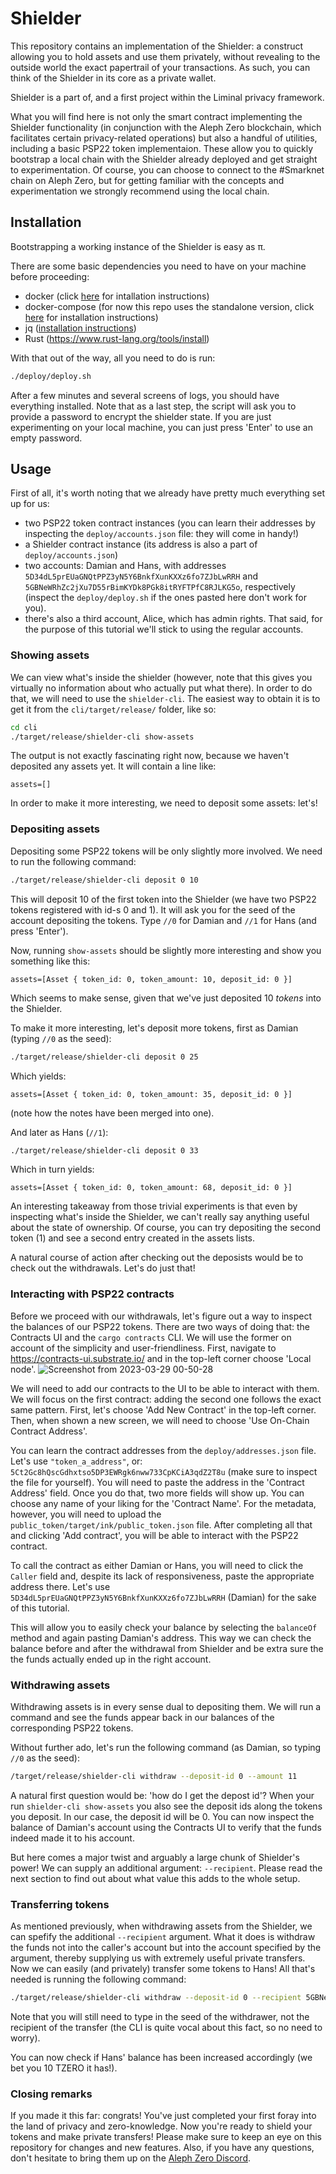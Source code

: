 # Shielder

This repository contains an implementation of the Shielder: a construct allowing you to hold assets and use them privately, without revealing to the outside world the exact papertrail of your transactions. As such, you can think of the Shielder in its core as a private wallet.

Shielder is a part of, and a first project within the Liminal privacy framework.

What you will find here is not only the smart contract implementing the Shielder functionality (in conjunction with the Aleph Zero blockchain, which facilitates certain privacy-related operations) but also a handful of utilities, including a basic PSP22 token implementaion. These allow you to quickly bootstrap a local chain with the Shielder already deployed and get straight to experimentation.
Of course, you can choose to connect to the #Smarknet chain on Aleph Zero, but for getting familiar with the concepts and experimentation we strongly recommend using the local chain.

## Installation

Bootstrapping a working instance of the Shielder is easy as π.

There are some basic dependencies you need to have on your machine before proceeding:
* docker (click [here](https://docs.docker.com/engine/install/) for intallation instructions)
* docker-compose (for now this repo uses the standalone version, click [here](https://docs.docker.com/compose/install/other/) for installation instructions)
* jq ([installation instructions](https://lindevs.com/install-jq-on-ubuntu))
* Rust (https://www.rust-lang.org/tools/install)

With that out of the way, all you need to do is run:
```bash
./deploy/deploy.sh
```

After a few minutes and several screens of logs, you should have everything installed. Note that as a last step, the script will ask you to provide a password to encrypt the shielder state. If you are just experimenting on your local machine, you can just press 'Enter' to use an empty password.

## Usage

First of all, it's worth noting that we already have pretty much everything set up for us:
* two PSP22 token contract instances (you can learn their addresses by inspecting the `deploy/accounts.json` file: they will come in handy!)
* a Shielder contract instance (its address is also a part of `deploy/accounts.json`)
* two accounts: Damian and Hans, with addresses `5D34dL5prEUaGNQtPPZ3yN5Y6BnkfXunKXXz6fo7ZJbLwRRH` and `5GBNeWRhZc2jXu7D55rBimKYDk8PGk8itRYFTPfC8RJLKG5o`, respectively (inspect the `deploy/deploy.sh` if the ones pasted here don't work for you).
* there's also a third account, Alice, which has admin rights. That said, for the purpose of this tutorial we'll stick to using the regular accounts.

### Showing assets

We can view what's inside the shielder (however, note that this gives you virtually no information about who actually put what there). In order to do that, we will need to use the `shielder-cli`. The easiest way to obtain it is to get it from the `cli/target/release/` folder, like so:
```bash
cd cli
./target/release/shielder-cli show-assets
```

The output is not exactly fascinating right now, because we haven't deposited any assets yet. It will contain a line like:
```
assets=[]
```

In order to make it more interesting, we need to deposit some assets: let's!

### Depositing assets

Depositing some PSP22 tokens will be only slightly more involved. We need to run the following command:
```bash
./target/release/shielder-cli deposit 0 10
```

This will deposit 10 of the first token into the Shielder (we have two PSP22 tokens registered with id-s 0 and 1).
It will ask you for the seed of the account depositing the tokens. Type `//0` for Damian and `//1` for Hans (and press 'Enter').

Now, running `show-assets` should be slightly more interesting and show you something like this:
```
assets=[Asset { token_id: 0, token_amount: 10, deposit_id: 0 }]
```
Which seems to make sense, given that we've just deposited 10 _tokens_ into the Shielder.

To make it more interesting, let's deposit more tokens, first as Damian (typing `//0` as the seed):
```bash
./target/release/shielder-cli deposit 0 25
```
Which yields:
```
assets=[Asset { token_id: 0, token_amount: 35, deposit_id: 0 }]
```
(note how the notes have been merged into one).

And later as Hans (`//1`):
```bash
./target/release/shielder-cli deposit 0 33
```

Which in turn yields:
```
assets=[Asset { token_id: 0, token_amount: 68, deposit_id: 0 }]
```

An interesting takeaway from those trivial experiments is that even by inspecting what's inside the Shielder, we can't really say anything useful about the state of ownership.
Of course, you can try depositing the second token (1) and see a second entry created in the assets lists.

A natural course of action after checking out the deposists would be to check out the withdrawals. Let's do just that!

### Interacting with PSP22 contracts

Before we proceed with our withdrawals, let's figure out a way to inspect the balances of our PSP22 tokens. There are two ways of doing that: the Contracts UI and the `cargo contracts` CLI. We will use the former on account of the simplicity and user-friendliness.
First, navigate to https://contracts-ui.substrate.io/ and in the top-left corner choose 'Local node'.
![Screenshot from 2023-03-29 00-50-28](https://user-images.githubusercontent.com/3109645/228384333-ae302d6e-bd58-47e1-b25c-dcc93c658751.png)

We will need to add our contracts to the UI to be able to interact with them. We will focus on the first contract: adding the second one follows the exact same pattern.
First, let's choose 'Add New Contract' in the top-left corner. Then, when shown a new screen, we will need to choose 'Use On-Chain Contract Address'.

You can learn the contract addresses from the `deploy/addresses.json` file. Let's use `"token_a_address"`, or: `5Ct2Gc8hQscGdhxtso5DP3EWRgk6nww733CpKCiA3qdZ2T8u` (make sure to inspect the file for yourself).
You will need to paste the address in the 'Contract Address' field. Once you do that, two more fields will show up. You can choose any name of your liking for the 'Contract Name'. For the metadata, however, you will need to upload the `public_token/target/ink/public_token.json` file.
After completing all that and clicking 'Add contract', you will be able to interact with the PSP22 contract.

To call the contract as either Damian or Hans, you will need to click the `Caller` field and, despite its lack of responsiveness, paste the appropriate address there. Let's use `5D34dL5prEUaGNQtPPZ3yN5Y6BnkfXunKXXz6fo7ZJbLwRRH` (Damian) for the sake of this tutorial.

This will allow you to easily check your balance by selecting the `balanceOf` method and again pasting Damian's address. This way we can check the balance before and after the withdrawal from Shielder and be extra sure the the funds actually ended up in the right account.

### Withdrawing assets

Withdrawing assets is in every sense dual to depositing them. We will run a command and see the funds appear back in our balances of the corresponding PSP22 tokens.

Without further ado, let's run the following command (as Damian, so typing `//0` as the seed):
```bash
/target/release/shielder-cli withdraw --deposit-id 0 --amount 11
```

A natural first question would be: 'how do I get the depost id'? When your run `shielder-cli show-assets` you also see the deposit ids along the tokens you deposit. In our case, the deposit id will be 0.
You can now inspect the balance of Damian's account using the Contracts UI to verify that the funds indeed made it to his account.

But here comes a major twist and arguably a large chunk of Shielder's power! We can supply an additional argument: `--recipient`. Please read the next section to find out about what value this adds to the whole setup.

### Transferring tokens

As mentioned previously, when withdrawing assets from the Shielder, we can spefify the additional `--recipient` argument. What it does is withdraw the funds not into the caller's account but into the account specified by the argument, thereby supplying us with extremely useful private transfers.
Now we can easily (and privately) transfer some tokens to Hans! All that's needed is running the following command:
```bash
./target/release/shielder-cli withdraw --deposit-id 0 --recipient 5GBNeWRhZc2jXu7D55rBimKYDk8PGk8itRYFTPfC8RJLKG5o --amount 15
```
Note that you will still need to type in the seed of the withdrawer, not the recipient of the transfer (the CLI is quite vocal about this fact, so no need to worry).

You can now check if Hans' balance has been increased accordingly (we bet you 10 TZERO it has!).

### Closing remarks

If you made it this far: congrats! You've just completed your first foray into the land of privacy and zero-knowledge. Now you're ready to shield your tokens and make private transfers!
Please make sure to keep an eye on this repository for changes and new features. Also, if you have any questions, don't hesitate to bring them up on the [Aleph Zero Discord](https://discord.com/invite/alephzero).
